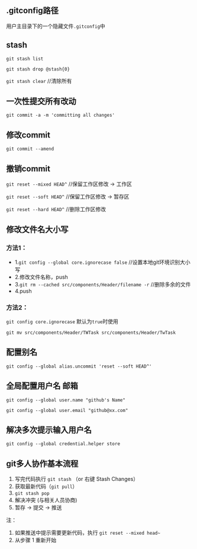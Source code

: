 ## .gitconfig路径
用户主目录下的一个隐藏文件`.gitconfig`中

## stash
`git stash list`

`git stash drop @stash{0}`

`git stash clear` //清除所有

## 一次性提交所有改动
`git commit -a -m 'committing all changes'`

## 修改commit
`git commit --amend`

## 撤销commit
`git reset --mixed HEAD^` //保留工作区修改 -> 工作区

`git reset --soft HEAD^` //保留工作区修改 -> 暂存区

`git reset --hard HEAD^` //删除工作区修改

## 修改文件名大小写
### 方法1：
* 1.`git config --global core.ignorecase false` //设置本地git环境识别大小写
* 2.修改文件名称，push
* 3.`git rm --cached src/components/Header/filename -r` //删除多余的文件
* 4.push
### 方法2：
`git config core.ignorecase` 默认为`true`时使用

`git mv src/components/Header/TWTask src/components/Header/TwTask`

## 配置别名
`git config --global alias.uncommit 'reset --soft HEAD^'`

## 全局配置用户名 邮箱
`git config --global user.name "github's Name"`

`git config --global user.email "github@xx.com"`

## 解决多次提示输入用户名
`git config --global credential.helper store`

## git多人协作基本流程
1. 写完代码执行 `git stash` （or 右键 Stash Changes）
2. 获取最新代码（`git pull`）
3. `git stash pop`
4. 解决冲突 (与相关人员协商)
5. 暂存 -> 提交 -> 推送

注：
1. 如果推送中提示需要更新代码，执行 `git reset --mixed head~`
2. 从步骤 1 重新开始


